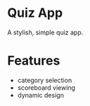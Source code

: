 # Quiz App
A stylish, simple quiz app. 
# Features
- category selection
- scoreboard viewing
- dynamic design
